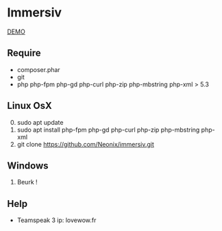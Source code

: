 Immersiv
=================

[DEMO](http://127.0.0.1:8000)

## Require

- composer.phar
- git
- php php-fpm php-gd php-curl php-zip php-mbstring php-xml > 5.3
    

## Linux OsX
 
0. sudo apt update
1. sudo apt install php-fpm php-gd php-curl php-zip php-mbstring php-xml
1. git clone https://github.com/Neonix/immersiv.git

## Windows

1. Beurk !

## Help
- Teamspeak 3 ip: lovewow.fr



